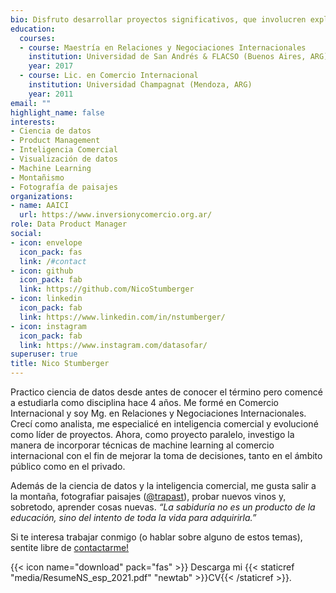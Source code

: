 ```yaml
---
bio: Disfruto desarrollar proyectos significativos, que involucren explorar, analizar, aprender y comunicar datos, con honestidad y eficiencia, para que otros tomen mejores decisiones.
education:
  courses:
  - course: Maestría en Relaciones y Negociaciones Internacionales
    institution: Universidad de San Andrés & FLACSO (Buenos Aires, ARG)
    year: 2017
  - course: Lic. en Comercio Internacional
    institution: Universidad Champagnat (Mendoza, ARG)
    year: 2011
email: ""
highlight_name: false
interests:
- Ciencia de datos
- Product Management
- Inteligencia Comercial
- Visualización de datos
- Machine Learning
- Montañismo
- Fotografía de paisajes
organizations:
- name: AAICI
  url: https://www.inversionycomercio.org.ar/
role: Data Product Manager
social:
- icon: envelope
  icon_pack: fas
  link: /#contact
- icon: github
  icon_pack: fab
  link: https://github.com/NicoStumberger
- icon: linkedin
  icon_pack: fab
  link: https://www.linkedin.com/in/nstumberger/
- icon: instagram
  icon_pack: fab
  link: https://www.instagram.com/datasofar/
superuser: true
title: Nico Stumberger
---
```


Practico ciencia de datos desde antes de conocer el término pero comencé a estudiarla como disciplina hace 4 años. Me formé en Comercio Internacional y soy Mg. en Relaciones y Negociaciones Internacionales. Crecí como analista, me especialicé en inteligencia comercial y evolucioné como líder de proyectos. Ahora, como proyecto paralelo, investigo la manera de incorporar técnicas de machine learning al comercio internacional con el fin de mejorar la toma de decisiones, tanto en el ámbito público como en el privado.

Además de la ciencia de datos y la inteligencia comercial, me gusta salir a la montaña, fotografiar paisajes ([@trapast](https://www.instagram.com/trapast/)), probar nuevos vinos y, sobretodo, aprender cosas nuevas. *“La sabiduría no es un producto de la educación, sino del intento de toda la vida para adquirirla.”*

Si te interesa trabajar conmigo (o hablar sobre alguno de estos temas), sentite libre de [contactarme!](/#contact)

{{< icon name="download" pack="fas" >}} Descarga mi {{< staticref "media/ResumeNS_esp_2021.pdf" "newtab" >}}CV{{< /staticref >}}.
